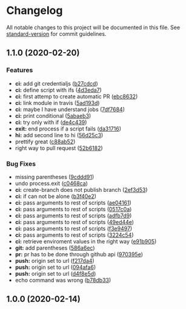 # Changelog

All notable changes to this project will be documented in this file. See [standard-version](https://github.com/conventional-changelog/standard-version) for commit guidelines.

## 1.1.0 (2020-02-20)


### Features

* **ci:** add git credentialjs ([b27cdcd](https://github.com/Paker30/ci-attempt/commit/b27cdcdf6c90df466168a014e51025e3d6b3a725))
* **ci:** define script with ifs ([4d3eda7](https://github.com/Paker30/ci-attempt/commit/4d3eda7be10f5c5bb40050655d310745b70f195a))
* **ci:** first attemp to create automatic PR ([ebc8632](https://github.com/Paker30/ci-attempt/commit/ebc863215115055b9d3b2510d5699503c8fff246))
* **ci:** link module in travis ([5ad193d](https://github.com/Paker30/ci-attempt/commit/5ad193d98c17264068a1293c74a7b430c50b5eb4))
* **ci:** maybe I have understand jobs ([7df7684](https://github.com/Paker30/ci-attempt/commit/7df768456bc48c2eb7a03bc1b3e78e0e88c5fefa))
* **ci:** print conditional ([5abaeb3](https://github.com/Paker30/ci-attempt/commit/5abaeb325bfdb190dbd764e53abcede4571ce810))
* **ci:** try only with if ([de4c439](https://github.com/Paker30/ci-attempt/commit/de4c4393ec8fd090977c87cd847291412bbeef72))
* **exit:** end process if a script fails ([da31716](https://github.com/Paker30/ci-attempt/commit/da31716cda450c9d429546aa645d7764fdd82e6f))
* **hi:** add second line to hi ([56d25c3](https://github.com/Paker30/ci-attempt/commit/56d25c324a8745862867d21144e03ea858422fd4))
* prettify great ([c88ab52](https://github.com/Paker30/ci-attempt/commit/c88ab525c370abaa0d45431cea7223923c37e582))
* right way to pull request ([52b6182](https://github.com/Paker30/ci-attempt/commit/52b6182779d5893c7be6082954743df558f93057))


### Bug Fixes

* missing parentheses ([9cddd91](https://github.com/Paker30/ci-attempt/commit/9cddd9163168a13ea42506c3a8c3924b41e9e8d1))
* undo process.exit ([c0468ca](https://github.com/Paker30/ci-attempt/commit/c0468ca302687fe681e55e646e6c78bf85d4a289))
* **ci:** create-branch does not publish branch ([2ef3d53](https://github.com/Paker30/ci-attempt/commit/2ef3d53a3dbda58f2a074b171e20b33a5b5a8cd5))
* **ci:** if can not be alone ([b3f40e2](https://github.com/Paker30/ci-attempt/commit/b3f40e222ae7efb02b4a960890a87f14e25de70e))
* **ci:** pass arguments to rest of scripts ([ae04161](https://github.com/Paker30/ci-attempt/commit/ae041614efea39e9c5f88812261fd251bc9cb490))
* **ci:** pass arguments to rest of scripts ([0517c0a](https://github.com/Paker30/ci-attempt/commit/0517c0a1298643ff8b3b04311749472d476930f8))
* **ci:** pass arguments to rest of scripts ([adfb7d9](https://github.com/Paker30/ci-attempt/commit/adfb7d95d0dd4bfa1665051e49a8e58ca79858f0))
* **ci:** pass arguments to rest of scripts ([49ed44e](https://github.com/Paker30/ci-attempt/commit/49ed44ebc8949432c8490e6552c52c5123e83e56))
* **ci:** pass arguments to rest of scripts ([f3e9497](https://github.com/Paker30/ci-attempt/commit/f3e9497613b8454cd8f74278e4a5940ad788cb6d))
* **ci:** pass arguments to rest of scripts ([3224c54](https://github.com/Paker30/ci-attempt/commit/3224c54a0eee846604778a2f368240ac77e09909))
* **ci:** retrieve enviroment values in the right way ([e91b905](https://github.com/Paker30/ci-attempt/commit/e91b905c90e32c90c0388aeb8576f350807c20f7))
* **git:** add parentheses ([586a6ec](https://github.com/Paker30/ci-attempt/commit/586a6ec1e05b58ce50d20a19686c85811c2afd9e))
* **pr:** pr has to be done through github api ([970395e](https://github.com/Paker30/ci-attempt/commit/970395e341bbbeb92d1e05cdd22792e9216a1b8a))
* **push:** origin set to url ([f217da4](https://github.com/Paker30/ci-attempt/commit/f217da4aaee768ae2ec40501d4532adf4f78769b))
* **push:** origin set to url ([094afa6](https://github.com/Paker30/ci-attempt/commit/094afa6870c3a73e926c1649e50659fa23249fad))
* **push:** origin set to url ([d4f8e5d](https://github.com/Paker30/ci-attempt/commit/d4f8e5d50cde1f00ce766578bb29280f3250f25e))
* echo command was wrong ([b78db33](https://github.com/Paker30/ci-attempt/commit/b78db33101ed5760137b8ada94fe909289809f5b))

## 1.0.0 (2020-02-14)

